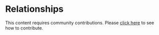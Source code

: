 # Relationships
This content requires community contributions. Please [click here](index.md) to see how to contribute.